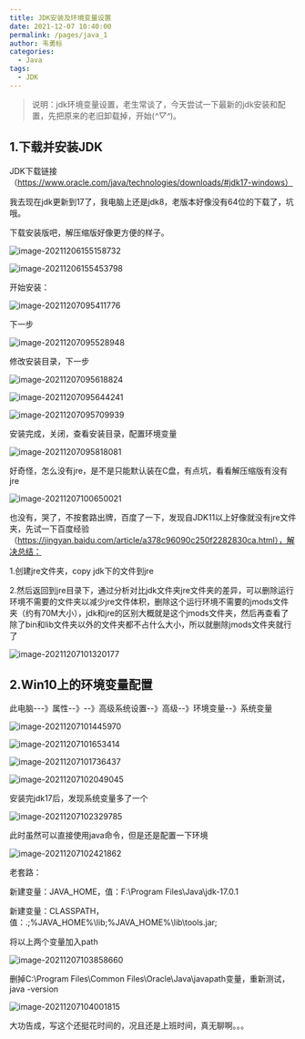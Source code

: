 ```yaml
---
title: JDK安装及环境变量设置
date: 2021-12-07 10:40:00
permalink: /pages/java_1
author: 韦勇标
categories:
  - Java
tags:
  - JDK
---
```

> 说明：jdk环境变量设置，老生常谈了，今天尝试一下最新的jdk安装和配置，先把原来的老旧卸载掉，开始(*^▽^*)。

## 1.下载并安装JDK

JDK下载链接（https://www.oracle.com/java/technologies/downloads/#jdk17-windows）

我去现在jdk更新到17了，我电脑上还是jdk8，老版本好像没有64位的下载了，坑哦。

下载安装版吧，解压缩版好像更方便的样子。

![image-20211206155158732](https://cdn.jsdelivr.net/gh/wyba/image_store/blog/image-20211206155158732.png)

![image-20211206155453798](https://cdn.jsdelivr.net/gh/wyba/image_store/blog/image-20211206155453798.png)

开始安装：

![image-20211207095411776](https://cdn.jsdelivr.net/gh/wyba/image_store/blog/image-20211207095411776.png)

下一步

![image-20211207095528948](https://cdn.jsdelivr.net/gh/wyba/image_store/blog/image-20211207095528948.png)

修改安装目录，下一步

![image-20211207095618824](https://cdn.jsdelivr.net/gh/wyba/image_store/blog/image-20211207095618824.png)

![image-20211207095644241](https://cdn.jsdelivr.net/gh/wyba/image_store/blog/image-20211207095644241.png)

![image-20211207095709939](https://cdn.jsdelivr.net/gh/wyba/image_store/blog/image-20211207095709939.png)

安装完成，关闭，查看安装目录，配置环境变量

![image-20211207095818081](https://cdn.jsdelivr.net/gh/wyba/image_store/blog/image-20211207095818081.png)



好奇怪，怎么没有jre，是不是只能默认装在C盘，有点坑，看看解压缩版有没有jre

![image-20211207100650021](https://cdn.jsdelivr.net/gh/wyba/image_store/blog/image-20211207100650021.png)

也没有，哭了，不按套路出牌，百度了一下，发现自JDK11以上好像就没有jre文件夹，先试一下百度经验（https://jingyan.baidu.com/article/a378c96090c250f2282830ca.html），解决总结：

1.创建jre文件夹，copy jdk下的文件到jre

2.然后返回到jre目录下，通过分析对比jdk文件夹jre文件夹的差异，可以删除运行环境不需要的文件夹以减少jre文件体积，删除这个运行环境不需要的jmods文件夹（约有70M大小），jdk和jre的区别大概就是这个jmods文件夹，然后再查看了除了bin和lib文件夹以外的文件夹都不占什么大小，所以就删除jmods文件夹就行了

![image-20211207101320177](https://cdn.jsdelivr.net/gh/wyba/image_store/blog/image-20211207101320177.png)



## 2.Win10上的环境变量配置

此电脑---》属性--》--》高级系统设置--》高级--》环境变量--》系统变量

![image-20211207101445970](https://cdn.jsdelivr.net/gh/wyba/image_store/blog/image-20211207101445970.png)

![image-20211207101653414](https://cdn.jsdelivr.net/gh/wyba/image_store/blog/image-20211207101653414.png)

![image-20211207101736437](https://cdn.jsdelivr.net/gh/wyba/image_store/blog/image-20211207101736437.png)

![image-20211207102049045](https://cdn.jsdelivr.net/gh/wyba/image_store/blog/image-20211207102049045.png)

安装完jdk17后，发现系统变量多了一个

![image-20211207102329785](https://cdn.jsdelivr.net/gh/wyba/image_store/blog/image-20211207102329785.png)

此时虽然可以直接使用java命令，但是还是配置一下环境

![image-20211207102421862](https://cdn.jsdelivr.net/gh/wyba/image_store/blog/image-20211207102421862.png)

老套路：

新建变量：JAVA_HOME，值：F:\Program Files\Java\jdk-17.0.1

新建变量：CLASSPATH，值：.;%JAVA_HOME%\lib;%JAVA_HOME%\lib\tools.jar;

将以上两个变量加入path

![image-20211207103858660](https://cdn.jsdelivr.net/gh/wyba/image_store/blog/image-20211207103858660.png)

删掉C:\Program Files\Common Files\Oracle\Java\javapath变量，重新测试，java -version

![image-20211207104001815](https://cdn.jsdelivr.net/gh/wyba/image_store/blog/image-20211207104001815.png)

大功告成，写这个还挺花时间的，况且还是上班时间，真无聊啊。。。